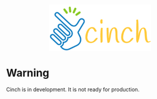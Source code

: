 <p align="center"><a title="documentation" href="https://www.cinch.live" target="_blank"><img src="https://raw.githubusercontent.com/cinch-project/docs/master/assets/images/logo-highres-name-web.png" width="275"></a></p>

# Warning
Cinch is in development. It is not ready for production.

<!--


```yaml
migration_store: file://.           # default=file:/.
single_transaction: true            # default=true - group migrations within a single transaction
environments:
    default: sales
    sales:
        deploy_timeout: 10           # default=10
        target: 'pgsql://user:pass@127.0.0.1/sales'
        history:
            dsn: 'sqlsrv://user:pass@127.0.0.1/history' # default=target_dsn
            schema: ''               # default=cinch_project
            table_prefix: ''         # default=''
            create_schema: true      # default=true
hooks: []
```
-->
